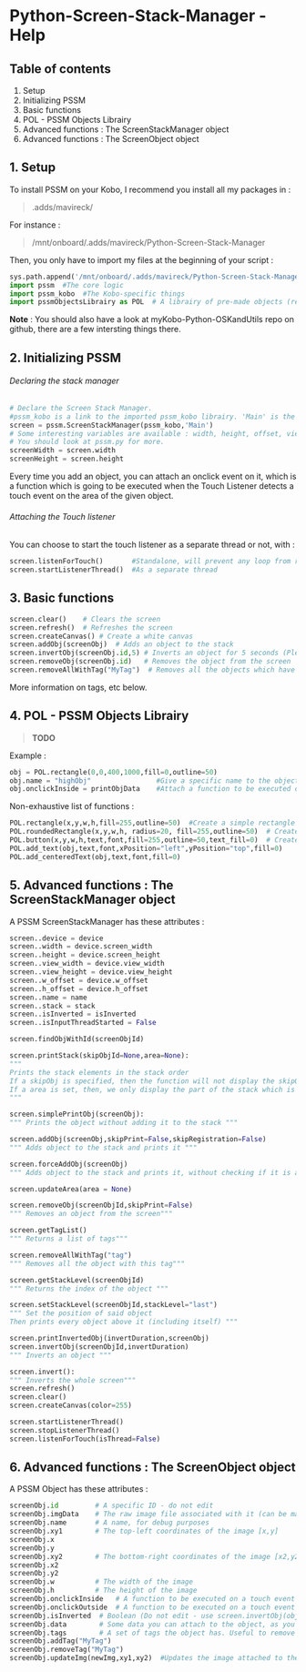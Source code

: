 # Python-Screen-Stack-Manager - Help


## Table of contents
1. Setup
2. Initializing PSSM
3. Basic functions
4. POL - PSSM Objects Librairy
5. Advanced functions : The ScreenStackManager object
6. Advanced functions : The ScreenObject object

## 1. Setup
To install PSSM on your Kobo, I recommend you install all my packages in :
> .adds/mavireck/

For instance :

> /mnt/onboard/.adds/mavireck/Python-Screen-Stack-Manager

Then, you only have to import my files at the beginning of your script :

```python
sys.path.append('/mnt/onboard/.adds/mavireck/Python-Screen-Stack-Manager') #To tell Python where to look for these files
import pssm  #The core logic
import pssm_kobo  #The Kobo-specific things
import pssmObjectsLibrairy as POL  # A librairy of pre-made objects (rectangles, buttons...)
```
**Note** : You should also have a look at myKobo-Python-OSKandUtils repo on github, there are a few intersting things there.


## 2. Initializing PSSM
###### Declaring the stack manager
```python
# Declare the Screen Stack Manager.
#pssm_kobo is a link to the imported pssm_kobo librairy. 'Main' is the name of the screen manager (useless actually)
screen = pssm.ScreenStackManager(pssm_kobo,'Main')
# Some interesting variables are available : width, height, offset, view_height...
# You should look at pssm.py for more.
screenWidth = screen.width
screenHeight = screen.height
```
Every time you add an object, you can attach an onclick event on it, which is a function which is going to be executed when the Touch Listener detects a touch event on the area of the given object.

###### Attaching the Touch listener
You can choose to start the touch listener as a separate thread or not, with :
```python
screen.listenForTouch()       #Standalone, will prevent any loop from running
screen.startListenerThread()  #As a separate thread
```

## 3. Basic functions
```Python
screen.clear()    # Clears the screen
screen.refresh()  # Refreshes the screen
screen.createCanvas() # Create a white canvas
screen.addObj(screenObj)  # Adds an object to the stack
screen.invertObj(screenObj.id,5) # Inverts an object for 5 seconds (Please do not edit that object in the meantime, it may break quite a few things)
screen.removeObj(screenObj.id)   # Removes the object from the screen
screen.removeAllWithTag("MyTag")  # Removes all the objects which have the tag "MyTag"
```
More information on tags, etc below.

## 4. POL - PSSM Objects Librairy
>**TODO**

Example :
```Python
obj = POL.rectangle(0,0,400,1000,fill=0,outline=50)
obj.name = "highObj"                #Give a specific name to the object (useful for debug purposes)
obj.onclickInside = printObjData    #Attach a function to be executed onclick
```
Non-exhaustive list of functions :
````Python
POL.rectangle(x,y,w,h,fill=255,outline=50)  #Create a simple rectangle
POL.roundedRectangle(x,y,w,h, radius=20, fill=255,outline=50)  # Create a rectangle with round corners
POL.button(x,y,w,h,text,font,fill=255,outline=50,text_fill=0)  # Create a button
POL.add_text(obj,text,font,xPosition="left",yPosition="top",fill=0)
POL.add_centeredText(obj,text,font,fill=0)
````

## 5. Advanced functions : The ScreenStackManager object
A PSSM ScreenStackManager has these attributes :
````Python
screen..device = device
screen..width = device.screen_width
screen..height = device.screen_height
screen..view_width = device.view_width
screen..view_height = device.view_height
screen..w_offset = device.w_offset
screen..h_offset = device.h_offset
screen..name = name
screen..stack = stack
screen..isInverted = isInverted
screen..isInputThreadStarted = False

screen.findObjWithId(screenObjId)

screen.printStack(skipObjId=None,area=None):
"""
Prints the stack elements in the stack order
If a skipObj is specified, then the function will not display the skipObj.
If a area is set, then, we only display the part of the stack which is in this area
"""

screen.simplePrintObj(screenObj):
""" Prints the object without adding it to the stack """

screen.addObj(screenObj,skipPrint=False,skipRegistration=False)
""" Adds object to the stack and prints it """

screen.forceAddObj(screenObj)
""" Adds object to the stack and prints it, without checking if it is already here """

screen.updateArea(area = None)

screen.removeObj(screenObjId,skipPrint=False)
""" Removes an object from the screen"""

screen.getTagList()
""" Returns a list of tags"""

screen.removeAllWithTag("tag")
""" Removes all the object with this tag"""

screen.getStackLevel(screenObjId)
""" Returns the index of the object """

screen.setStackLevel(screenObjId,stackLevel="last")
""" Set the position of said object
Then prints every object above it (including itself) """

screen.printInvertedObj(invertDuration,screenObj)
screen.invertObj(screenObjId,invertDuration)
""" Inverts an object """

screen.invert():
""" Inverts the whole screen"""
screen.refresh()
screen.clear()
screen.createCanvas(color=255)

screen.startListenerThread()
screen.stopListenerThread()
screen.listenForTouch(isThread=False)
````

## 6. Advanced functions : The ScreenObject object
A PSSM Object has these attributes :
````Python
screenObj.id         # A specific ID - do not edit
screenObj.imgData    # The raw image file associated with it (can be made with PILLOW for instance)
screenObj.name       # A name, for debug purposes
screenObj.xy1        # The top-left coordinates of the image [x,y]
screenObj.x
screenObj.y
screenObj.xy2        # The bottom-right coordinates of the image [x2,y2]
screenObj.x2
screenObj.y2
screenObj.w          # The width of the image
screenObj.h          # The height of the image
screenObj.onclickInside   # A function to be executed on a touch event on the object (should accept as paramater the object's ID)
screenObj.onclickOutside  # A function to be executed on a touch event not on the object (should accept as paramater the object's ID)
screenObj.isInverted  # Boolean (Do not edit - use screen.invertObj(objId,duration))
screenObj.data        # Some data you can attach to the object, as you wish
screenObj.tags        # A set of tags the object has. Useful to remove a lot of objects at the same time
screenObj.addTag("MyTag")
screenObj.removeTag("MyTag")
screenObj.updateImg(newImg,xy1,xy2)  #Updates the image attached to the object. you must add the object to the stack once again afterwards in order to display the changes
````
